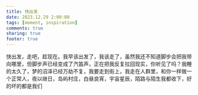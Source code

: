 ```yaml
---
title: 快出发
date: 2023.12.29 2:00:00
tags: [moment, inspiration]
comments: true
sharing: true
footer: true
---
```

快出发，走吧，趁现在。我早该出发了，我该走了，虽然我还不知道脚步会把我带向哪里，但脚步声已经变成了汽笛声，正在把我反复拉回现实，你听见了吗？我睡的太久了，梦的沼泽已经万劫不复，我要走到街上，我走在人群里，和你一样做一个正常人，夜以继日，岛屿村庄，白昼良宵，宇宙星辰，陌路与陌生我都收下，好的坏的都是我们

